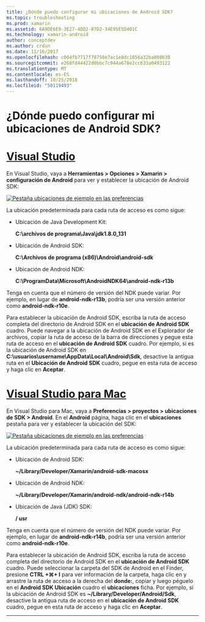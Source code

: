 ```yaml
---
title: ¿Dónde puedo configurar mi ubicaciones de Android SDK?
ms.topic: troubleshooting
ms.prod: xamarin
ms.assetid: 6A9DE6E9-3E27-4DD2-87D2-34E95E5D401C
ms.technology: xamarin-android
author: conceptdev
ms.author: crdun
ms.date: 11/16/2017
ms.openlocfilehash: c004fb7717f78750e7ac1e8dc1856a32ba808638
ms.sourcegitcommit: e268fd44422d0bbc7c944a678e2cc633a0493122
ms.translationtype: MT
ms.contentlocale: es-ES
ms.lasthandoff: 10/25/2018
ms.locfileid: "50119493"
---
```

# <a name="where-can-i-set-my-android-sdk-locations"></a>¿Dónde puedo configurar mi ubicaciones de Android SDK?

# <a name="visual-studiotabwindows"></a>[Visual Studio](#tab/windows)

En Visual Studio, vaya a **Herramientas > Opciones > Xamarin > configuración de Android** para ver y establecer la ubicación de Android SDK:

[![Pestaña ubicaciones de ejemplo en las preferencias](android-sdk-location-images/win/01-locations-sml.png)](android-sdk-location-images/win/01-locations.png#lightbox)

La ubicación predeterminada para cada ruta de acceso es como sigue:

- Ubicación de Java Development Kit: 

    **C:\\archivos de programa\\Java\\jdk1.8.0_131**

- Ubicación de Android SDK: 

    **C:\\Archivos de programa (x86)\\Android\\android-sdk**

- Ubicación de Android NDK: 

    **C:\\ProgramData\\Microsoft\\AndroidNDK64\\android-ndk-r13b**

Tenga en cuenta que el número de versión del NDK puede variar. Por ejemplo, en lugar de **android-ndk-r13b**, podría ser una versión anterior como **android-ndk-r10e**.

Para establecer la ubicación de Android SDK, escriba la ruta de acceso completa del directorio de Android SDK en el **ubicación de Android SDK** cuadro. Puede navegar a la ubicación de Android SDK en el Explorador de archivos, copiar la ruta de acceso de la barra de direcciones y pegue esta ruta de acceso en el **ubicación de Android SDK** cuadro.
Por ejemplo, si es la ubicación de Android SDK en **C:\\usuarios\\username\\AppData\\Local\\Android\\Sdk**, desactive la antigua ruta en el  **Ubicación de Android SDK** cuadro, pegue en esta ruta de acceso y haga clic en **Aceptar**.

# <a name="visual-studio-for-mactabmacos"></a>[Visual Studio para Mac](#tab/macos)

En Visual Studio para Mac, vaya a **Preferencias > proyectos > ubicaciones de SDK > Android**. En el **Android** página, haga clic en el **ubicaciones** pestaña para ver y establecer la ubicación del SDK:

[![Pestaña ubicaciones de ejemplo en las preferencias](android-sdk-location-images/mac/01-locations-sml.png)](android-sdk-location-images/mac/01-locations.png#lightbox)

La ubicación predeterminada para cada ruta de acceso es como sigue:

- Ubicación de Android SDK: 

    **~/Library/Developer/Xamarin/android-sdk-macosx**

- Ubicación de Android NDK: 

    **~/Library/Developer/Xamarin/android-ndk/android-ndk-r14b**

- Ubicación de Java (JDK) SDK: 

    **/ usr**

Tenga en cuenta que el número de versión del NDK puede variar. Por ejemplo, en lugar de **android-ndk-r14b**, podría ser una versión anterior como **android-ndk-r10e**.

Para establecer la ubicación de Android SDK, escriba la ruta de acceso completa del directorio de Android SDK en el **ubicación de Android SDK** cuadro. Puede seleccionar la carpeta del SDK de Android en el Finder, presione **CTRL +&#8984;+ I** para ver información de la carpeta, haga clic en y arrastre la ruta de acceso a la derecha del **donde:**, copiar y luego péguelo en el **Android SDK Ubicación** cuadro el **ubicaciones** ficha. Por ejemplo, si la ubicación de Android SDK es **~/Library/Developer/Android/Sdk**, desactive la antigua ruta de acceso en el **ubicación de Android SDK** cuadro, pegue en esta ruta de acceso y haga clic en **Aceptar**.

-----
